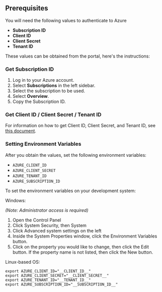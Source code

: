 Prerequisites
-------------

You will need the following values to authenticate to Azure

-   **Subscription ID**
-   **Client ID**
-   **Client Secret**
-   **Tenant ID**

These values can be obtained from the portal, here's the instructions:

### Get Subscription ID

1.  Log in to your Azure account.
2.  Select **Subscriptions** in the left sidebar.
3.  Select the subscription to be used.
4.  Select **Overview**.
5.  Copy the Subscription ID.

### Get Client ID / Client Secret / Tenant ID

For information on how to get Client ID, Client Secret, and Tenant ID, see [this
document](https://docs.microsoft.com/azure/active-directory/develop/howto-create-service-principal-portal).

### Setting Environment Variables

After you obtain the values, set the following environment variables:

-   `AZURE_CLIENT_ID`
-   `AZURE_CLIENT_SECRET`
-   `AZURE_TENANT_ID`
-   `AZURE_SUBSCRIPTION_ID`

To set the environment variables on your development system:

Windows:

_(Note: Administrator access is required)_

1.  Open the Control Panel
2.  Click System Security, then System
3.  Click Advanced system settings on the left
4.  Inside the System Properties window, click the Environment
    Variables button.
5.  Click on the property you would like to change, then click the Edit
    button. If the property name is not listed, then click the New
    button.

Linux-based OS:

    export AZURE_CLIENT_ID="__CLIENT_ID__"
    export AZURE_CLIENT_SECRET="__CLIENT_SECRET__"
    export AZURE_TENANT_ID="__TENANT_ID__"
    export AZURE_SUBSCRIPTION_ID="__SUBSCRIPTION_ID__"
